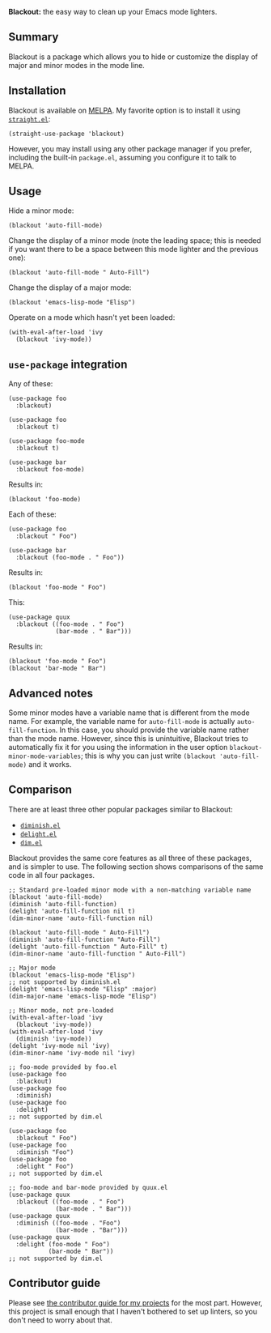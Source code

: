 **Blackout:** the easy way to clean up your Emacs mode lighters.

## Summary

Blackout is a package which allows you to hide or customize the
display of major and minor modes in the mode line.

## Installation

Blackout is available on [MELPA][melpa]. My favorite option is to
install it using [`straight.el`][straight.el]:

    (straight-use-package 'blackout)

However, you may install using any other package manager if you
prefer, including the built-in `package.el`, assuming you configure it
to talk to MELPA.

## Usage

Hide a minor mode:

    (blackout 'auto-fill-mode)

Change the display of a minor mode (note the leading space; this is
needed if you want there to be a space between this mode lighter and
the previous one):

    (blackout 'auto-fill-mode " Auto-Fill")

Change the display of a major mode:

    (blackout 'emacs-lisp-mode "Elisp")

Operate on a mode which hasn't yet been loaded:

    (with-eval-after-load 'ivy
      (blackout 'ivy-mode))

## `use-package` integration

Any of these:

    (use-package foo
      :blackout)

    (use-package foo
      :blackout t)

    (use-package foo-mode
      :blackout t)

    (use-package bar
      :blackout foo-mode)

Results in:

    (blackout 'foo-mode)

Each of these:

    (use-package foo
      :blackout " Foo")

    (use-package bar
      :blackout (foo-mode . " Foo"))

Results in:

    (blackout 'foo-mode " Foo")

This:

    (use-package quux
      :blackout ((foo-mode . " Foo")
                 (bar-mode . " Bar")))

Results in:

    (blackout 'foo-mode " Foo")
    (blackout 'bar-mode " Bar")

## Advanced notes

Some minor modes have a variable name that is different from the mode
name. For example, the variable name for `auto-fill-mode` is actually
`auto-fill-function`. In this case, you should provide the variable
name rather than the mode name. However, since this is unintuitive,
Blackout tries to automatically fix it for you using the information
in the user option `blackout-minor-mode-variables`; this is why you
can just write `(blackout 'auto-fill-mode)` and it works.

## Comparison

There are at least three other popular packages similar to Blackout:

* [`diminish.el`][diminish]
* [`delight.el`][delight]
* [`dim.el`][dim]

Blackout provides the same core features as all three of these
packages, and is simpler to use. The following section shows
comparisons of the same code in all four packages.

    ;; Standard pre-loaded minor mode with a non-matching variable name
    (blackout 'auto-fill-mode)
    (diminish 'auto-fill-function)
    (delight 'auto-fill-function nil t)
    (dim-minor-name 'auto-fill-function nil)

    (blackout 'auto-fill-mode " Auto-Fill")
    (diminish 'auto-fill-function "Auto-Fill")
    (delight 'auto-fill-function " Auto-Fill" t)
    (dim-minor-name 'auto-fill-function " Auto-Fill")

    ;; Major mode
    (blackout 'emacs-lisp-mode "Elisp")
    ;; not supported by diminish.el
    (delight 'emacs-lisp-mode "Elisp" :major)
    (dim-major-name 'emacs-lisp-mode "Elisp")

    ;; Minor mode, not pre-loaded
    (with-eval-after-load 'ivy
      (blackout 'ivy-mode))
    (with-eval-after-load 'ivy
      (diminish 'ivy-mode))
    (delight 'ivy-mode nil 'ivy)
    (dim-minor-name 'ivy-mode nil 'ivy)

    ;; foo-mode provided by foo.el
    (use-package foo
      :blackout)
    (use-package foo
      :diminish)
    (use-package foo
      :delight)
    ;; not supported by dim.el

    (use-package foo
      :blackout " Foo")
    (use-package foo
      :diminish "Foo")
    (use-package foo
      :delight " Foo")
    ;; not supported by dim.el

    ;; foo-mode and bar-mode provided by quux.el
    (use-package quux
      :blackout ((foo-mode . " Foo")
                 (bar-mode . " Bar")))
    (use-package quux
      :diminish ((foo-mode . "Foo")
                 (bar-mode . "Bar")))
    (use-package quux
      :delight (foo-mode " Foo")
               (bar-mode " Bar"))
    ;; not supported by dim.el

## Contributor guide

Please see [the contributor guide for my
projects](https://github.com/raxod502/contributor-guide) for the most
part. However, this project is small enough that I haven't bothered to
set up linters, so you don't need to worry about that.

[delight]: https://elpa.gnu.org/packages/delight.html
[dim]: https://github.com/alezost/dim.el
[diminish]: https://github.com/myrjola/diminish.el
[melpa]: http://melpa.org
[straight.el]: https://github.com/raxod502/straight.el
[use-package]: https://github.com/jwiegley/use-package
